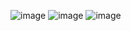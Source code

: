 ![image](https://github.com/user-attachments/assets/e8d61289-3bc6-4a55-af6c-5633d84f7eb9)
![image](https://github.com/user-attachments/assets/a0457ec3-eb42-4a48-ace3-45a5ef2c4451)
![image](https://github.com/user-attachments/assets/ac7e2f56-2630-493e-8cac-803b8b53b9e8)
